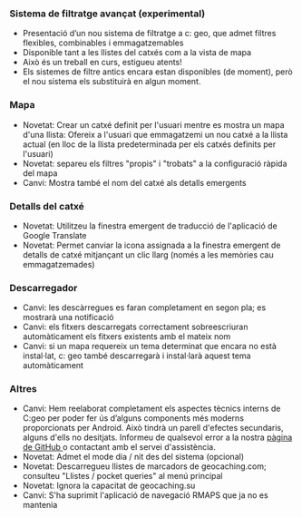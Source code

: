 ### Sistema de filtratge avançat (experimental)
- Presentació d’un nou sistema de filtratge a c: geo, que admet filtres flexibles, combinables i emmagatzemables
- Disponible tant a les llistes del catxés com a la vista de mapa
- Això és un treball en curs, estigueu atents!
- Els sistemes de filtre antics encara estan disponibles (de moment), però el nou sistema els substituirà en algun moment.

### Mapa
- Novetat: Crear un catxé definit per l'usuari mentre es mostra un mapa d'una llista: Ofereix a l'usuari que emmagatzemi un nou catxé a la llista actual (en lloc de la llista predeterminada per els catxés definits per l'usuari)
- Novetat: separeu els filtres "propis" i "trobats" a la configuració ràpida del mapa
- Canvi: Mostra també el nom del catxé als detalls emergents

### Detalls del catxé
- Novetat: Utilitzeu la finestra emergent de traducció de l'aplicació de Google Translate
- Novetat: Permet canviar la icona assignada a la finestra emergent de detalls de catxé mitjançant un clic llarg (només a les memòries cau emmagatzemades)

### Descarregador
- Canvi: les descàrregues es faran completament en segon pla; es mostrarà una notificació
- Canvi: els fitxers descarregats correctament sobreescriuran automàticament els fitxers existents amb el mateix nom
- Canvi: si un mapa requereix un tema determinat que encara no està instal·lat, c: geo també descarregarà i instal·larà aquest tema automàticament

### Altres
- Canvi: Hem reelaborat completament els aspectes tècnics interns de C:geo per poder fer ús d’alguns components més moderns proporcionats per Android. Això tindrà un parell d'efectes secundaris, alguns d'ells no desitjats. Informeu de qualsevol error a la nostra [ pàgina de GitHub ](https://www.github.com/cgeo/cgeo/issues) o contactant amb el servei d'assistència.
- Novetat: Admet el mode dia / nit des del sistema (opcional)
- Novetat: Descarregueu llistes de marcadors de geocaching.com; consulteu "Llistes / pocket queries" al menú principal
- Novetat: Ignora la capacitat de geocaching.su
- Canvi: S'ha suprimit l'aplicació de navegació RMAPS que ja no es mantenia
